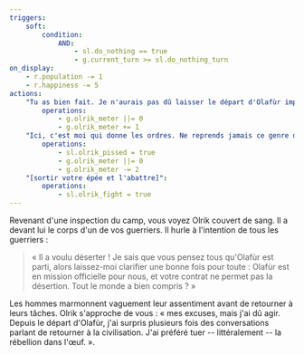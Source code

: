 ```yaml
---
triggers:
    soft:
        condition:
            AND:
                - sl.do_nothing == true
                - g.current_turn >= sl.do_nothing_turn
on_display:
    - r.population -= 1
    - r.happiness -= 5
actions:
    "Tu as bien fait. Je n'aurais pas dû laisser le départ d'Olafùr impuni":
        operations:
            - g.olrik_meter ||= 0
            - g.olrik_meter += 1
    "Ici, c'est moi qui donne les ordres. Ne reprends jamais ce genre de décisions sans m'en parler avant":
        operations:
            - sl.olrik_pissed = true
            - g.olrik_meter ||= 0
            - g.olrik_meter -= 2
    "[sortir votre épée et l'abattre]":
        operations:
            - sl.olrik_fight = true
---
```


Revenant d'une inspection du camp, vous voyez Olrik couvert de sang. Il a devant lui le corps d'un de vos guerriers. Il hurle à l'intention de tous les guerriers :

> « Il a voulu déserter ! Je sais que vous pensez tous qu'Olafùr est parti, alors laissez-moi clarifier une bonne fois pour toute : Olafùr est en mission officielle pour nous, et votre contrat ne permet pas la désertion. Tout le monde a bien compris ? »

Les hommes marmonnent vaguement leur assentiment avant de retourner à leurs tâches.
Olrik s'approche de vous : « mes excuses, mais j'ai dû agir. Depuis le départ d'Olafùr, j'ai surpris plusieurs fois des conversations parlant de retourner à la civilisation. J'ai préféré tuer -- littéralement -- la rébellion dans l'œuf. ».
